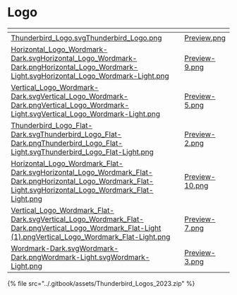 # Logo

<table data-card-size="large" data-view="cards" data-full-width="false"><thead><tr><th data-type="files"></th><th data-hidden data-card-cover data-type="files"></th></tr></thead><tbody><tr><td><a href="../.gitbook/assets/Thunderbird_Logo.svg">Thunderbird_Logo.svg</a><a href="../.gitbook/assets/Thunderbird_Logo.png">Thunderbird_Logo.png</a></td><td><a href="../.gitbook/assets/Preview.png">Preview.png</a></td></tr><tr><td><a href="../.gitbook/assets/Horizontal_Logo_Wordmark-Dark.svg">Horizontal_Logo_Wordmark-Dark.svg</a><a href="../.gitbook/assets/Horizontal_Logo_Wordmark-Dark.png">Horizontal_Logo_Wordmark-Dark.png</a><a href="../.gitbook/assets/Horizontal_Logo_Wordmark-Light.svg">Horizontal_Logo_Wordmark-Light.svg</a><a href="../.gitbook/assets/Horizontal_Logo_Wordmark-Light.png">Horizontal_Logo_Wordmark-Light.png</a></td><td><a href="../.gitbook/assets/Preview-9.png">Preview-9.png</a></td></tr><tr><td><a href="../.gitbook/assets/Vertical_Logo_Wordmark-Dark.svg">Vertical_Logo_Wordmark-Dark.svg</a><a href="../.gitbook/assets/Vertical_Logo_Wordmark-Dark.png">Vertical_Logo_Wordmark-Dark.png</a><a href="../.gitbook/assets/Vertical_Logo_Wordmark-Light.svg">Vertical_Logo_Wordmark-Light.svg</a><a href="../.gitbook/assets/Vertical_Logo_Wordmark-Light.png">Vertical_Logo_Wordmark-Light.png</a></td><td><a href="../.gitbook/assets/Preview-5.png">Preview-5.png</a></td></tr><tr><td><a href="../.gitbook/assets/Thunderbird_Logo_Flat-Dark.svg">Thunderbird_Logo_Flat-Dark.svg</a><a href="../.gitbook/assets/Thunderbird_Logo_Flat-Dark.png">Thunderbird_Logo_Flat-Dark.png</a><a href="../.gitbook/assets/Thunderbird_Logo_Flat-Light.svg">Thunderbird_Logo_Flat-Light.svg</a><a href="../.gitbook/assets/Thunderbird_Logo_Flat-Light.png">Thunderbird_Logo_Flat-Light.png</a></td><td><a href="../.gitbook/assets/Preview-2.png">Preview-2.png</a></td></tr><tr><td><a href="../.gitbook/assets/Horizontal_Logo_Wordmark_Flat-Dark.svg">Horizontal_Logo_Wordmark_Flat-Dark.svg</a><a href="../.gitbook/assets/Horizontal_Logo_Wordmark_Flat-Dark.png">Horizontal_Logo_Wordmark_Flat-Dark.png</a><a href="../.gitbook/assets/Horizontal_Logo_Wordmark_Flat-Light.svg">Horizontal_Logo_Wordmark_Flat-Light.svg</a><a href="../.gitbook/assets/Horizontal_Logo_Wordmark_Flat-Light.png">Horizontal_Logo_Wordmark_Flat-Light.png</a></td><td><a href="../.gitbook/assets/Preview-10.png">Preview-10.png</a></td></tr><tr><td><a href="../.gitbook/assets/Vertical_Logo_Wordmark_Flat-Dark.svg">Vertical_Logo_Wordmark_Flat-Dark.svg</a><a href="../.gitbook/assets/Vertical_Logo_Wordmark_Flat-Dark.png">Vertical_Logo_Wordmark_Flat-Dark.png</a><a href="../.gitbook/assets/Vertical_Logo_Wordmark_Flat-Light (1).png">Vertical_Logo_Wordmark_Flat-Light (1).png</a><a href="../.gitbook/assets/Vertical_Logo_Wordmark_Flat-Light.png">Vertical_Logo_Wordmark_Flat-Light.png</a></td><td><a href="../.gitbook/assets/Preview-7.png">Preview-7.png</a></td></tr><tr><td><a href="../.gitbook/assets/Wordmark-Dark.svg">Wordmark-Dark.svg</a><a href="../.gitbook/assets/Wordmark-Dark.png">Wordmark-Dark.png</a><a href="../.gitbook/assets/Wordmark-Light.svg">Wordmark-Light.svg</a><a href="../.gitbook/assets/Wordmark-Light.png">Wordmark-Light.png</a></td><td><a href="../.gitbook/assets/Preview-3.png">Preview-3.png</a></td></tr></tbody></table>

{% file src="../.gitbook/assets/Thunderbird_Logos_2023.zip" %}
